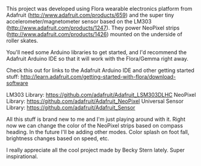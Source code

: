 This project was developed using Flora wearable electronics platform from Adafruit (http://www.adafruit.com/products/659) and the super tiny accelerometer/magnetometer sensor based on the LM303 (http://www.adafruit.com/products/1247). They power NeoPixel strips (http://www.adafruit.com/products/1426) mounted on the underside of roller skates.

You'll need some Arduino libraries to get started, and I'd recommend the Adafruit Arduino IDE so that it will work with the Flora/Gemma right away.

Check this out for links to the Adafruit Arduino IDE and other getting started stuff: http://learn.adafruit.com/getting-started-with-flora/download-software

LM303 Library: https://github.com/adafruit/Adafruit_LSM303DLHC
NeoPixel Library: https://github.com/adafruit/Adafruit_NeoPixel
Universal Sensor Library: https://github.com/adafruit/Adafruit_Sensor

All this stuff is brand new to me and I'm just playing around with it. Right now we can change the color of the NeoPixel strips based on compass heading. In the future I'll be adding other modes. Color splash on foot fall, brightness changes based on speed, etc.

I really appreciate all the cool project made by Becky Stern lately. Super inspirational.
